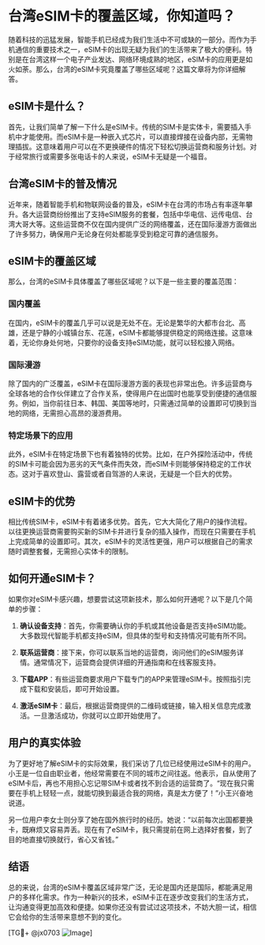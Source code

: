 # 台湾eSIM卡的覆盖区域，你知道吗？

随着科技的迅猛发展，智能手机已经成为我们生活中不可或缺的一部分。而作为手机通信的重要技术之一，eSIM卡的出现无疑为我们的生活带来了极大的便利。特别是在台湾这样一个电子产业发达、网络环境成熟的地区，eSIM卡的应用更是如火如荼。那么，台湾的eSIM卡究竟覆盖了哪些区域呢？这篇文章将为你详细解答。

## eSIM卡是什么？

首先，让我们简单了解一下什么是eSIM卡。传统的SIM卡是实体卡，需要插入手机中才能使用。而eSIM卡是一种嵌入式芯片，可以直接焊接在设备内部，无需物理插拔。这意味着用户可以在不更换硬件的情况下轻松切换运营商和服务计划。对于经常旅行或需要多张电话卡的人来说，eSIM卡无疑是一个福音。

## 台湾eSIM卡的普及情况

近年来，随着智能手机和物联网设备的普及，eSIM卡在台湾的市场占有率逐年攀升。各大运营商纷纷推出了支持eSIM服务的套餐，包括中华电信、远传电信、台湾大哥大等。这些运营商不仅在国内提供广泛的网络覆盖，还在国际漫游方面做出了许多努力，确保用户无论身在何处都能享受到稳定可靠的通信服务。

## eSIM卡的覆盖区域

那么，台湾的eSIM卡具体覆盖了哪些区域呢？以下是一些主要的覆盖范围：

### 国内覆盖

在国内，eSIM卡的覆盖几乎可以说是无处不在。无论是繁华的大都市台北、高雄，还是宁静的小城镇台东、花莲，eSIM卡都能够提供稳定的网络连接。这意味着，无论你身处何地，只要你的设备支持eSIM功能，就可以轻松接入网络。

### 国际漫游

除了国内的广泛覆盖，eSIM卡在国际漫游方面的表现也非常出色。许多运营商与全球各地的合作伙伴建立了合作关系，使得用户在出国时也能享受到便捷的通信服务。例如，当你前往日本、韩国、美国等地时，只需通过简单的设置即可切换到当地的网络，无需担心高昂的漫游费用。

### 特定场景下的应用

此外，eSIM卡在特定场景下也有着独特的优势。比如，在户外探险活动中，传统的SIM卡可能会因为恶劣的天气条件而失效，而eSIM卡则能够保持稳定的工作状态。这对于喜欢登山、露营或者自驾游的人来说，无疑是一个巨大的优势。

## eSIM卡的优势

相比传统SIM卡，eSIM卡有着诸多优势。首先，它大大简化了用户的操作流程。以往更换运营商需要购买新的SIM卡并进行复杂的插入操作，而现在只需要在手机上完成简单的设置即可。其次，eSIM卡的灵活性更强，用户可以根据自己的需求随时调整套餐，无需担心实体卡的限制。

## 如何开通eSIM卡？

如果你对eSIM卡感兴趣，想要尝试这项新技术，那么如何开通呢？以下是几个简单的步骤：

1. **确认设备支持**：首先，你需要确认你的手机或其他设备是否支持eSIM功能。大多数现代智能手机都支持eSIM，但具体的型号和支持情况可能有所不同。

2. **联系运营商**：接下来，你可以联系当地的运营商，询问他们的eSIM服务详情。通常情况下，运营商会提供详细的开通指南和在线客服支持。

3. **下载APP**：有些运营商要求用户下载专门的APP来管理eSIM卡。按照指引完成下载和安装后，即可开始设置。

4. **激活eSIM卡**：最后，根据运营商提供的二维码或链接，输入相关信息完成激活。一旦激活成功，你就可以立即开始使用了。

## 用户的真实体验

为了更好地了解eSIM卡的实际效果，我们采访了几位已经使用过eSIM卡的用户。小王是一位自由职业者，他经常需要在不同的城市之间往返。他表示，自从使用了eSIM卡后，再也不用担心忘记带SIM卡或者找不到合适的运营商了。“现在我只需要在手机上轻轻一点，就能切换到最适合我的网络，真是太方便了！”小王兴奋地说道。

另一位用户李女士则分享了她在国外旅行时的经历。她说：“以前每次出国都要换卡，既麻烦又容易弄丢。现在有了eSIM卡，我只需提前在网上选择好套餐，到了目的地直接切换就行，省心又省钱。”

## 结语

总的来说，台湾的eSIM卡覆盖区域非常广泛，无论是国内还是国际，都能满足用户的多样化需求。作为一种新兴的技术，eSIM卡正在逐步改变我们的生活方式，让沟通变得更加高效和便捷。如果你还没有尝试过这项技术，不妨大胆一试，相信它会给你的生活带来意想不到的变化。

[TG💪+ @jx0703 ![Image](https://github.com/user-attachments/assets/dbca1d08-cadb-493c-b0ec-ad6f7a83f270)]
